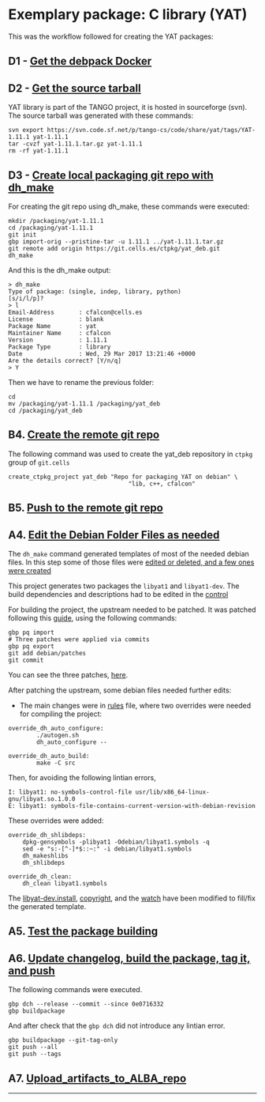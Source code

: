 # Exemplary package: C library (YAT)

This was the workflow followed for creating the YAT packages:

## D1 - [Get the debpack Docker](recipe.Get_the_debpack_Docker.md)

## D2 - [Get the source tarball](https://git.cells.es/ctpkg/documentation/blob/master/Get_the_source_tarball.md)

YAT library is part of the TANGO project, it is hosted in sourceforge (svn). 
The source tarball was generated with these commands: 
```
svn export https://svn.code.sf.net/p/tango-cs/code/share/yat/tags/YAT-1.11.1 yat-1.11.1
tar -cvzf yat-1.11.1.tar.gz yat-1.11.1
rm -rf yat-1.11.1
``` 

## D3 - [Create local packaging git repo with dh_make](https://git.cells.es/ctpkg/documentation/blob/master/Create_local_packaging_git_repo_with_dh_make.md)

For creating the git repo using dh_make, these commands were executed:

```
mkdir /packaging/yat-1.11.1
cd /packaging/yat-1.11.1
git init
gbp import-orig --pristine-tar -u 1.11.1 ../yat-1.11.1.tar.gz
git remote add origin https://git.cells.es/ctpkg/yat_deb.git
dh_make
```

And this is the dh_make output:

```
> dh_make
Type of package: (single, indep, library, python)
[s/i/l/p]?
> l
Email-Address       : cfalcon@cells.es
License             : blank
Package Name        : yat
Maintainer Name     : cfalcon
Version             : 1.11.1
Package Type        : library
Date                : Wed, 29 Mar 2017 13:21:46 +0000
Are the details correct? [Y/n/q]
> Y
```

Then we have to rename the previous folder: 

```
cd
mv /packaging/yat-1.11.1 /packaging/yat_deb
cd /packaging/yat_deb
```

## B4. [Create the remote git repo](https://git.cells.es/ctpkg/documentation/blob/master/Create_the_remote_git_repo.md)

The following command was used to create the yat_deb repository in 
`ctpkg` group of `git.cells` 

```
create_ctpkg_project yat_deb "Repo for packaging YAT on debian" \
                                  "lib, c++, cfalcon"
```

## B5. [Push to the remote git repo](recipe.Push_to_the_remote_git_repo.md)

## A4. [Edit the Debian Folder Files as needed](https://git.cells.es/ctpkg/documentation/blob/master/Edit_the_Debian_Folder_Files_as_needed.md)

The `dh_make` command generated templates of most of the needed debian files. 
In this step some of those files were [edited or deleted, and a few ones were created](https://git.cells.es/ctpkg/yat_deb/commit/f207d5be95517652c7c08dee61ba3579b7d8d174)

This project generates two packages the `libyat1` and `libyat1-dev`.
The build dependencies and descriptions had to be edited in the [control](https://git.cells.es/ctpkg/yat_deb/blob/master/debian/control) 

For building the project, the upstream needed to be patched. It was patched 
following this [guide](http://honk.sigxcpu.org/projects/git-buildpackage/manual-html/gbp.patches.html), 
using the following commands:

```
gbp pq import
# Three patches were applied via commits
gbp pq export
git add debian/patches
git commit
```

You can see the three patches, [here](https://git.cells.es/ctpkg/yat_deb/commit/620a07c65a2ee6ac1586b37757002f3bb35ffbb7).

After patching the upstream, some debian files needed further edits:

- The main changes were in [rules](https://git.cells.es/ctpkg/yat_deb/blob/af8db84176b6ef279d8a949279386dfe9ebb064c/debian/rules) 
file, where two overrides were needed for compiling the project: 

```
override_dh_auto_configure:
        ./autogen.sh
        dh_auto_configure --

override_dh_auto_build:
        make -C src
```

Then, for avoiding the following lintian errors,
```
I: libyat1: no-symbols-control-file usr/lib/x86_64-linux-gnu/libyat.so.1.0.0
E: libyat1: symbols-file-contains-current-version-with-debian-revision
```

These overrides were added:

```
override_dh_shlibdeps: 	
    dpkg-gensymbols -plibyat1 -Odebian/libyat1.symbols -q
    sed -e "s:-[^-]*$::~:" -i debian/libyat1.symbols 	
    dh_makeshlibs 	
    dh_shlibdeps 

override_dh_clean: 	
    dh_clean libyat1.symbols

```

The [libyat-dev.install](https://git.cells.es/ctpkg/yat_deb/blob/af8db84176b6ef279d8a949279386dfe9ebb064c/debian/libyat-dev.install),
[copyright](https://git.cells.es/ctpkg/yat_deb/blob/af8db84176b6ef279d8a949279386dfe9ebb064c/debian/copyright), 
and the [watch](https://git.cells.es/ctpkg/yat_deb/blob/af8db84176b6ef279d8a949279386dfe9ebb064c/debian/watch) 
have been modified to fill/fix the generated template.


## A5. [Test the package building](https://git.cells.es/ctpkg/documentation/blob/master/Test_the_package_building.md)


## A6. [Update changelog, build the package, tag it, and push](https://git.cells.es/ctpkg/documentation/blob/master/Update_changelog_build_the_package_tag_it_and_push.md)

The following commands were executed.

```
gbp dch --release --commit --since 0e0716332
gbp buildpackage
```

And after check that the `gbp dch` did not introduce any lintian error.

```
gbp buildpackage --git-tag-only 
git push --all
git push --tags

```

## A7. [Upload_artifacts_to_ALBA_repo](https://git.cells.es/ctpkg/documentation/blob/master/Upload_artifacts_to_ALBA_repo.md)

------------------------------
